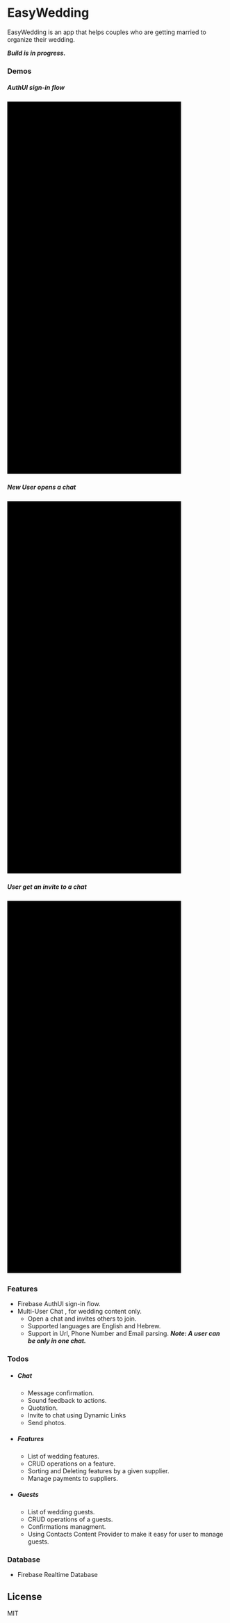 # EasyWedding

EasyWedding is an app that helps couples who are getting married to organize their wedding.

***Build is in progress.***

### Demos
##### AuthUI sign-in flow
![AuthUI sign-in flow](demo/0_AuthUI.gif)
##### New User opens a chat
![AuthUI sign-in flow](demo/1_Chat.gif)
##### User get an invite to a chat
![User get an invite to a chat](demo/2_Chat_Invite.gif)


### Features
  - Firebase AuthUI sign-in flow.
  - Multi-User Chat , for wedding content only.
    - Open a chat and invites others to join.
    - Supported languages are English and Hebrew.
    - Support in Url, Phone Number and Email parsing.
    ***Note: A user can be only in one chat.***

### Todos
- ##### Chat
   - Message confirmation.
   - Sound feedback to actions.
   - Quotation.
   - Invite to chat using Dynamic Links
   - Send photos.
- ##### Features
   - List of wedding features.
   - CRUD operations on a feature.
   - Sorting and Deleting features by a given supplier.
   - Manage payments to suppliers.
- ##### Guests
   - List of wedding guests.
   - CRUD operations of a guests.
   - Confirmations managment.
   - Using Contacts Content Provider to make it easy for user to manage guests.
   
### Database
 - Firebase Realtime Database 
     
License
----

MIT
